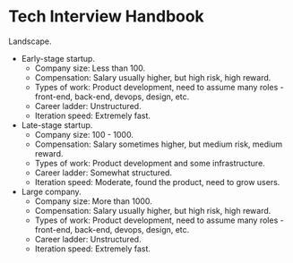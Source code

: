# Tech Interview Handbook

Landscape.

- Early-stage startup.
  - Company size: Less than 100.
  - Compensation: Salary usually higher, but high risk, high reward.
  - Types of work: Product development, need to assume many roles - front-end, back-end, devops, design, etc.
  - Career ladder: Unstructured.
  - Iteration speed: Extremely fast.
- Late-stage startup.
  - Company size: 100 - 1000.
  - Compensation: Salary sometimes higher, but medium risk, medium reward.
  - Types of work: Product development and some infrastructure.
  - Career ladder: Somewhat structured.
  - Iteration speed: Moderate, found the product, need to grow users.
- Large company.
  - Company size: More than 1000.
  - Compensation: Salary usually higher, but high risk, high reward.
  - Types of work: Product development, need to assume many roles - front-end, back-end, devops, design, etc.
  - Career ladder: Unstructured.
  - Iteration speed: Extremely fast.
